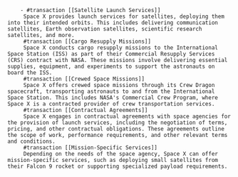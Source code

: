         - #transaction [[Satellite Launch Services]]
         Space X provides launch services for satellites, deploying them into their intended orbits. This includes delivering communication satellites, Earth observation satellites, scientific research satellites, and more.
         #transaction [[Cargo Resupply Missions]]
         Space X conducts cargo resupply missions to the International Space Station (ISS) as part of their Commercial Resupply Services (CRS) contract with NASA. These missions involve delivering essential supplies, equipment, and experiments to support the astronauts on board the ISS.
         #transaction [[Crewed Space Missions]]
         Space X offers crewed space missions through its Crew Dragon spacecraft, transporting astronauts to and from the International Space Station. This includes NASA's Commercial Crew Program, where Space X is a contracted provider of crew transportation services.
         #transaction [[Contractual Agreements]]
         Space X engages in contractual agreements with space agencies for the provision of launch services, including the negotiation of terms, pricing, and other contractual obligations. These agreements outline the scope of work, performance requirements, and other relevant terms and conditions.
         #transaction [[Mission-Specific Services]]
         Depending on the needs of the space agency, Space X can offer mission-specific services, such as deploying small satellites from their Falcon 9 rocket or supporting specialized payload requirements.


